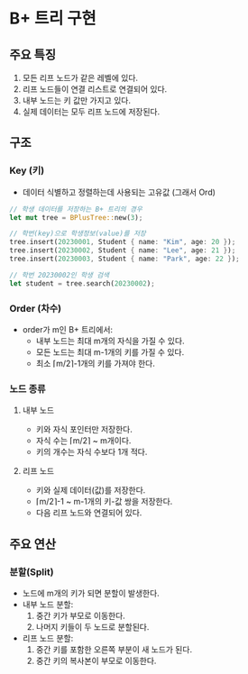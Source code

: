 # B+ 트리 구현

## 주요 특징
1. 모든 리프 노드가 같은 레벨에 있다.
2. 리프 노드들이 연결 리스트로 연결되어 있다.
3. 내부 노드는 키 값만 가지고 있다.
4. 실제 데이터는 모두 리프 노드에 저장된다.

## 구조
### Key (키)
- 데이터 식별하고 정렬하는데 사용되는 고유값 (그래서 Ord)

```rust
// 학생 데이터를 저장하는 B+ 트리의 경우
let mut tree = BPlusTree::new(3);

// 학번(key)으로 학생정보(value)를 저장
tree.insert(20230001, Student { name: "Kim", age: 20 });
tree.insert(20230002, Student { name: "Lee", age: 21 });
tree.insert(20230003, Student { name: "Park", age: 22 });

// 학번 20230002인 학생 검색
let student = tree.search(20230002);
```

### Order (차수)
- order가 m인 B+ 트리에서:
  - 내부 노드는 최대 m개의 자식을 가질 수 있다.
  - 모든 노드는 최대 m-1개의 키를 가질 수 있다.
  - 최소 ⌈m/2⌉-1개의 키를 가져야 한다.


### 노드 종류
1. 내부 노드
   - 키와 자식 포인터만 저장한다.
   - 자식 수는 ⌈m/2⌉ ~ m개이다.
   - 키의 개수는 자식 수보다 1개 적다.

2. 리프 노드
   - 키와 실제 데이터(값)를 저장한다.
   - ⌈m/2⌉-1 ~ m-1개의 키-값 쌍을 저장한다.
   - 다음 리프 노드와 연결되어 있다.

## 주요 연산
### 분할(Split)
- 노드에 m개의 키가 되면 분할이 발생한다.
- 내부 노드 분할:
  1. 중간 키가 부모로 이동한다.
  2. 나머지 키들이 두 노드로 분할된다.
- 리프 노드 분할:
  1. 중간 키를 포함한 오른쪽 부분이 새 노드가 된다.
  2. 중간 키의 복사본이 부모로 이동한다.

